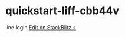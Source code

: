 # quickstart-liff-cbb44v
line login
[Edit on StackBlitz ⚡️](https://stackblitz.com/edit/quickstart-liff-cbb44v)
